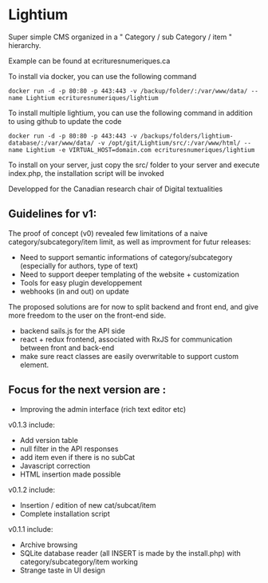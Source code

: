 # Lightium

Super simple CMS organized in a " Category / sub Category / item " hierarchy.

Example can be found at ecrituresnumeriques.ca

To install via docker, you can use the following command

    docker run -d -p 80:80 -p 443:443 -v /backup/folder/:/var/www/data/ --name Lightium ecrituresnumeriques/lightium

To install multiple lightium, you can use the following command in addition to using github to update the code

    docker run -d -p 80:80 -p 443:443 -v /backups/folders/lightium-database/:/var/www/data/ -v /opt/git/Lightium/src/:/var/www/html/ --name Lightium -e VIRTUAL_HOST=domain.com ecrituresnumeriques/lightium

To install on your server, just copy the src/ folder to your server and execute index.php, the installation script will be invoked

Developped for the Canadian research chair of Digital textualities

## Guidelines for v1:
The proof of concept (v0) revealed few limitations of a naive category/subcategory/item limit, as well as improvment for futur releases:
- Need to support semantic informations of category/subcategory (especially for authors, type of text)
- Need to support deeper templating of the website + customization
- Tools for easy plugin developpement
- webhooks (in and out) on update
 
The proposed solutions are for now to split backend and front end, and give more freedom to the user on the front-end side.
- backend sails.js for the API side
- react + redux frontend, associated with RxJS for communication between front and back-end
- make sure react classes are easily overwritable to support custom element.


## Focus for the next version are :
 - Improving the admin interface (rich text editor etc)

v0.1.3 include:
 - Add version table
 - null filter in the API responses
 - add item even if there is no subCat
 - Javascript correction
 - HTML insertion made possible

v0.1.2 include:
 - Insertion / edition of new cat/subcat/item
 - Complete installation script

v0.1.1 include:
- Archive browsing
- SQLite database reader (all INSERT is made by the install.php) with category/subcategory/item working
- Strange taste in UI design
